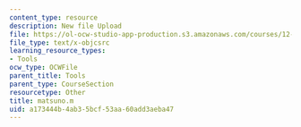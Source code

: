 ```yaml
---
content_type: resource
description: New file Upload
file: https://ol-ocw-studio-app-production.s3.amazonaws.com/courses/12-811-tropical-meteorology-spring-2011/a173444b4ab35bcf53aa60add3aeba47_matsuno.m
file_type: text/x-objcsrc
learning_resource_types:
- Tools
ocw_type: OCWFile
parent_title: Tools
parent_type: CourseSection
resourcetype: Other
title: matsuno.m
uid: a173444b-4ab3-5bcf-53aa-60add3aeba47
---
```

